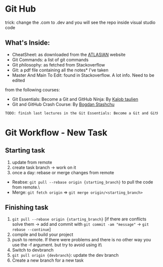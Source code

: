 # Git Hub
trick: change the .com to .dev and you will see the repo inside visual studio code
## What's Inside:

- CheatSheet: as downloaded from the   [ATLASIAN](https://www.atlassian.com/git/tutorials/atlassian-git-cheatsheet) website
- Git Commands: a list of git commands 
- Git philosophy: as fetched from Stackoverflow
- Git: a pdf file containing all the notes* I've taken
- Master And Main To Edit: found in Stackoverflow. A lot info. Need to be edited

from the following courses: 
* Git Essentials: Become a Git and GitHub Ninja: By [Kalob taulien](https://kalob.io/)
* Git and GitHub Crash Course: By [Bogdan Stashchu](https://stashchuk.com/)


```sh
TODO: finish last lectures in the Git Essentials: Become a Git and GitHub Ninja Course
```
# Git Workflow - New Task
## Starting task
1. update from remote
2. create task branch -> work on it
3. once a day: rebase or merge changes from remote
+ Reabse: `git pull --rebase origin {starting_branch}` to pull the code from remote.\
+ Merge:  `git fetch origin` => `git merge origin/<starting_branch>`
  
## Finishing task
1. `git pull --rebase origin {starting_branch}`
[if there are conflicts solve them -> add and commit with `git commit -am "message"` -> `git rebase --continue`]
2. compile and build your project 
3. push to remote. If there were problems and  there is no other way you use the -f argument. but try to avoid using it\
4. Switch to devbranch 
5. `git pull origin {devbranch}`: update the dev branch
5. Create a new branch for a new task
